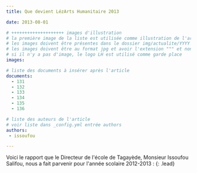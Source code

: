 ```yaml
---
title: Que devient LézArts Humanitaire 2013

date: 2013-08-01

# ++++++++++++++++++++ images d'illustration
# la première image de la liste est utilisée comme illustration de l'article dans les pages de listing.
# les images doivent être présentes dans le dossier img/actualite/YYYY où YYYY représente l'année (ex : 2009 )
# les images doivent être au format jpg et avoir l'extension """ et non pas ".jpeg" ou ".JPEG"
# si il n'y a pas d'image, le logo LH est utilisé comme garde place
images:

# liste des documents à insérer après l'article
documents:
  - 131
  - 132
  - 133
  - 134
  - 135
  - 136

# liste des auteurs de l'article
# voir liste dans _config.yml entrée authors
authors:
 - issoufou

---
```


Voici le rapport que le Directeur de l'école de Tagayède, Monsieur Issoufou Salifou, nous a fait parvenir pour l'année scolaire 2012-2013 :
{: .lead}

